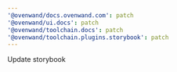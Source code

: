 ```yaml
---
'@ovenwand/docs.ovenwand.com': patch
'@ovenwand/ui.docs': patch
'@ovenwand/toolchain.docs': patch
'@ovenwand/toolchain.plugins.storybook': patch
---
```


Update storybook

